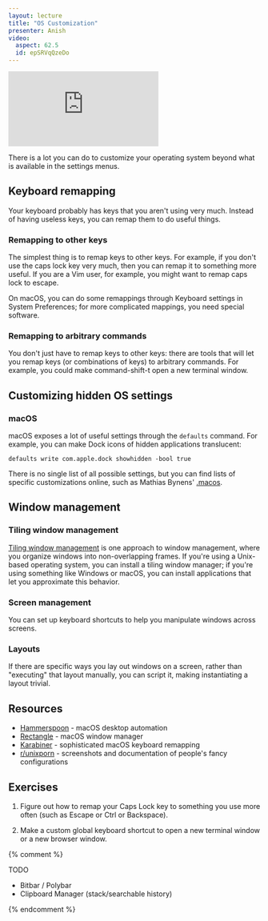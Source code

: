 ```yaml
---
layout: lecture
title: "OS Customization"
presenter: Anish
video:
  aspect: 62.5
  id: epSRVqQzeDo
---
```


<iframe src="https://www.youtube.com/embed/epSRVqQzeDo" frameborder="0" allowfullscreen></iframe>

There is a lot you can do to customize your operating system beyond what is
available in the settings menus.

## Keyboard remapping

Your keyboard probably has keys that you aren't using very much. Instead of
having useless keys, you can remap them to do useful things.

### Remapping to other keys

The simplest thing is to remap keys to other keys. For example, if you don't
use the caps lock key very much, then you can remap it to something more
useful. If you are a Vim user, for example, you might want to remap caps lock
to escape.

On macOS, you can do some remappings through Keyboard settings in System
Preferences; for more complicated mappings, you need special software.

### Remapping to arbitrary commands

You don't just have to remap keys to other keys: there are tools that will let
you remap keys (or combinations of keys) to arbitrary commands. For example,
you could make command-shift-t open a new terminal window.

## Customizing hidden OS settings

### macOS

macOS exposes a lot of useful settings through the `defaults` command. For
example, you can make Dock icons of hidden applications translucent:

```shell
defaults write com.apple.dock showhidden -bool true
```

There is no single list of all possible settings, but you can find lists of
specific customizations online, such as Mathias Bynens'
[.macos](https://github.com/mathiasbynens/dotfiles/blob/master/.macos).

## Window management

### Tiling window management

[Tiling window management](https://en.wikipedia.org/wiki/Tiling_window_manager)
is one approach to window management, where you organize windows into
non-overlapping frames. If you're using a Unix-based operating system, you can
install a tiling window manager; if you're using something like Windows or
macOS, you can install applications that let you approximate this behavior.

### Screen management

You can set up keyboard shortcuts to help you manipulate windows across
screens.

### Layouts

If there are specific ways you lay out windows on a screen, rather than
"executing" that layout manually, you can script it, making instantiating a
layout trivial.

## Resources

- [Hammerspoon](https://www.hammerspoon.org/) - macOS desktop automation
- [Rectangle](https://rectangleapp.com/) - macOS window manager
- [Karabiner](https://karabiner-elements.pqrs.org/) - sophisticated macOS keyboard remapping
- [r/unixporn](https://www.reddit.com/r/unixporn/) - screenshots and
documentation of people's fancy configurations

## Exercises

1. Figure out how to remap your Caps Lock key to something you use more often
   (such as Escape or Ctrl or Backspace).

1. Make a custom global keyboard shortcut to open a new terminal window or a
   new browser window.

{% comment %}

TODO

- Bitbar / Polybar
- Clipboard Manager (stack/searchable history)

{% endcomment %}
